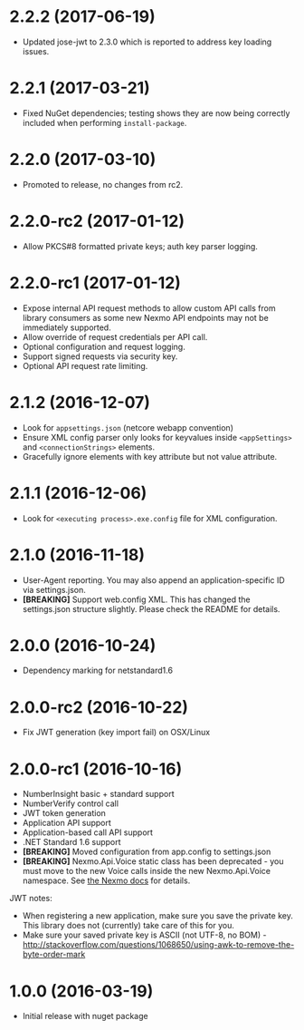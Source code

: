 # 2.2.2 (2017-06-19)

* Updated jose-jwt to 2.3.0 which is reported to address key loading issues.

# 2.2.1 (2017-03-21)

* Fixed NuGet dependencies; testing shows they are now being correctly included when performing `install-package`.

# 2.2.0 (2017-03-10)

* Promoted to release, no changes from rc2.

# 2.2.0-rc2 (2017-01-12)

* Allow PKCS#8 formatted private keys; auth key parser logging.

# 2.2.0-rc1 (2017-01-12)

* Expose internal API request methods to allow custom API calls from library consumers as some new Nexmo API endpoints may not be immediately supported.
* Allow override of request credentials per API call.
* Optional configuration and request logging.
* Support signed requests via security key.
* Optional API request rate limiting.

# 2.1.2 (2016-12-07)

* Look for `appsettings.json` (netcore webapp convention)
* Ensure XML config parser only looks for keyvalues inside `<appSettings>` and `<connectionStrings>` elements.
* Gracefully ignore elements with key attribute but not value attribute.

# 2.1.1 (2016-12-06)

* Look for `<executing process>.exe.config` file for XML configuration.

# 2.1.0 (2016-11-18)

* User-Agent reporting. You may also append an application-specific ID via settings.json.
* __[BREAKING]__ Support web.config XML. This has changed the settings.json structure slightly. Please check the README for details.

# 2.0.0 (2016-10-24)

* Dependency marking for netstandard1.6

# 2.0.0-rc2 (2016-10-22)

* Fix JWT generation (key import fail) on OSX/Linux

# 2.0.0-rc1 (2016-10-16)

* NumberInsight basic + standard support
* NumberVerify control call
* JWT token generation
* Application API support
* Application-based call API support
* .NET Standard 1.6 support
* __[BREAKING]__ Moved configuration from app.config to settings.json
* __[BREAKING]__ Nexmo.Api.Voice static class has been deprecated - you must move to the new Voice calls inside the new Nexmo.Api.Voice namespace. See [the Nexmo docs](https://docs.nexmo.com/voice/voice-api) for details.

JWT notes:

* When registering a new application, make sure you save the private key. This library does not (currently) take care of this for you.
* Make sure your saved private key is ASCII (not UTF-8, no BOM) - http://stackoverflow.com/questions/1068650/using-awk-to-remove-the-byte-order-mark

# 1.0.0 (2016-03-19)

* Initial release with nuget package